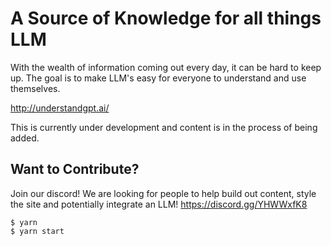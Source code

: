 # A Source of Knowledge for all things LLM
With the wealth of information coming out every day, it can be hard to keep up. The goal is to make LLM's easy for everyone to understand and use themselves.

http://understandgpt.ai/

This is currently under development and content is in the process of being added.

## Want to Contribute?
Join our discord! We are looking for people to help build out content, style the site and potentially integrate an LLM!
https://discord.gg/YHWWxfK8

```
$ yarn
$ yarn start
```
